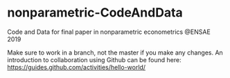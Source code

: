 # nonparametric-CodeAndData
Code and Data for final paper in nonparametric econometrics @ENSAE 2019

Make sure to work in a branch, not the master if you make any changes.
An introduction to collaboration using Github can be found here: https://guides.github.com/activities/hello-world/ 
